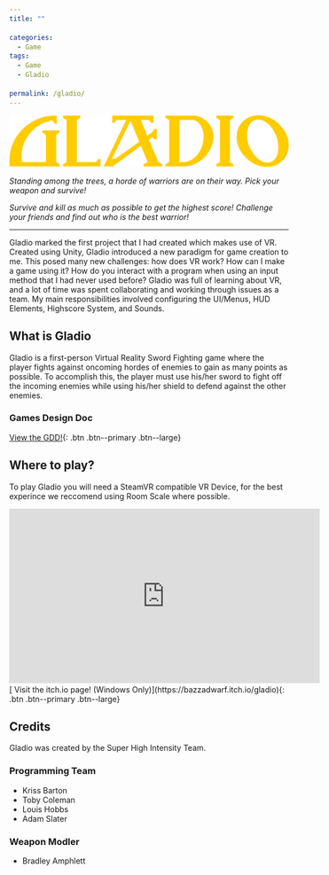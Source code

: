 ```yaml
---
title: ""

categories:
  - Game
tags:
  - Game
  - Gladio

permalink: /gladio/
---
```


![Gladio Logo](/assets/images/gladiologominimal.png)

*Standing among the trees, a horde of warriors are on their way. Pick your weapon and survive!*

*Survive and kill as much as possible to get the highest score! Challenge your friends and find out who is the best warrior!*

---

Gladio marked the first project that I had created which makes use of VR. Created using Unity, Gladio introduced a new paradigm for game creation to me. This posed many new challenges: how does VR work? How can I make a game using it? How do you interact with a program when using an input method that I had never used before? Gladio was full of learning about VR, and a lot of time was spent collaborating and working through issues as a team. My main responsibilities involved configuring the UI/Menus, HUD Elements, Highscore System, and Sounds.

## What is Gladio

Gladio is a first-person Virtual Reality Sword Fighting game where the player fights against oncoming hordes of enemies to gain as many points as possible. To accomplish this, the player must use his/her sword to fight off the incoming enemies while using his/her shield to defend against the other enemies.

### Games Design Doc

[<i class="fas fa-file-pdf"></i> View the GDD!](https://drive.google.com/file/d/1t9AjodyWzhOUTwMSLCevEDVnxct5fGSs/view?usp=sharing){: .btn .btn--primary .btn--large}

## Where to play?

To play Gladio you will need a SteamVR compatible VR Device, for the best experince we reccomend using Room Scale where possible.

<iframe width="560" height="315" src="https://www.youtube.com/embed/bARdnP_Bg2U?si=vzfETjoB07kOc81Z" title="YouTube video player" frameborder="0" allow="accelerometer; autoplay; clipboard-write; encrypted-media; gyroscope; picture-in-picture; web-share" referrerpolicy="strict-origin-when-cross-origin" allowfullscreen></iframe>
<br>
[<i class="fab fa-itch-io"></i> Visit the itch.io page! (Windows Only)](https://bazzadwarf.itch.io/gladio){: .btn .btn--primary .btn--large}

## Credits

Gladio was created by the Super High Intensity Team.

### Programming Team

* Kriss Barton [<i class="fab fa-linkedin"></i>](https://www.linkedin.com/in/krissbarton/) [<i class="fab fa-gitlab"></i>](https://gitlab.com/krissbarton343) [<i class="fab fa-github"></i>](https://github.com/fr3e1ancer)
* Toby Coleman [<i class="fab fa-linkedin"></i>](https://www.linkedin.com/in/toby-coleman-034901143/) [<i class="fas fa-globe"></i>](https://tobycoleman80.wixsite.com/portfolio)
* Louis Hobbs [<i class="fab fa-linkedin"></i>](https://www.linkedin.com/in/louis-hobbs/) [<i class="fab fa-gitlab"></i>](https://gitlab.com/bazzadwarf) [<i class="fab fa-github"></i>](https://github.com/bazzadwarf)
* Adam Slater [<i class="fab fa-linkedin"></i>](https://www.linkedin.com/in/adam-slater-486b44106/)

### Weapon Modler

* Bradley Amphlett [<i class="fab fa-linkedin"></i>](https://www.linkedin.com/in/bradley-a-560795b2/) [<i class="fab fa-artstation"></i>](https://bamphlett.artstation.com/)